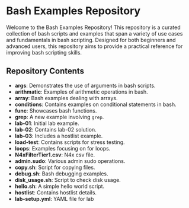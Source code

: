 # Bash Examples Repository

Welcome to the Bash Examples Repository! This repository is a curated collection of bash scripts and examples that span a variety of use cases and fundamentals in bash scripting. Designed for both beginners and advanced users, this repository aims to provide a practical reference for improving bash scripting skills.

## Repository Contents

- **args**: Demonstrates the use of arguments in bash scripts.
- **arithmatic**: Examples of arithmetic operations in bash.
- **array**: Bash examples dealing with arrays.
- **conditions**: Contains examples on conditional statements in bash.
- **func**: Showcases bash functions.
- **grep**: A new example involving `grep`.
- **lab-01**: Initial lab example.
- **lab-02**: Contains lab-02 solution.
- **lab-03**: Includes a hostlist example.
- **load-test**: Contains scripts for stress testing.
- **loops**: Examples focusing on for loops.
- **N4xFilterTier1.csv**: N4x csv file.
- **admin.sudo**: Various admin sudo operations.
- **copy.sh**: Script for copying files.
- **debug.sh**: Bash debugging examples.
- **disk_usage.sh**: Script to check disk usage.
- **hello.sh**: A simple hello world script.
- **hostlist**: Contains hostlist details.
- **lab-setup.yml**: YAML file for lab
